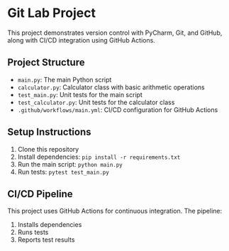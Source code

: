 # Git Lab Project

This project demonstrates version control with PyCharm, Git, and GitHub, along with CI/CD integration using GitHub Actions.

## Project Structure

- `main.py`: The main Python script
- `calculator.py`: Calculator class with basic arithmetic operations
- `test_main.py`: Unit tests for the main script
- `test_calculator.py`: Unit tests for the calculator class
- `.github/workflows/main.yml`: CI/CD configuration for GitHub Actions

## Setup Instructions

1. Clone this repository
2. Install dependencies: `pip install -r requirements.txt`
3. Run the main script: `python main.py`
4. Run tests: `pytest test_main.py`

## CI/CD Pipeline

This project uses GitHub Actions for continuous integration. The pipeline:

1. Installs dependencies
2. Runs tests
3. Reports test results
